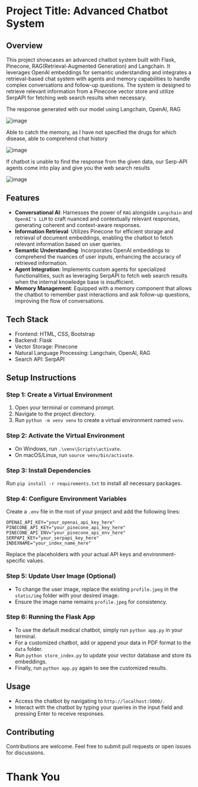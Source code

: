 # Project Title: Advanced Chatbot System

## Overview

This project showcases an advanced chatbot system built with Flask, Pinecone, RAG(Retrieval-Augmented Generation) and Langchain. It leverages OpenAI embeddings for semantic understanding and integrates a retrieval-based chat system with agents and memory capabilities to handle complex conversations and follow-up questions. The system is designed to retrieve relevant information from a Pinecone vector store and utilize SerpAPI for fetching web search results when necessary.

The response generated with our model using Langchain, OpenAI, RAG

![image](https://github.com/utkarsh-iitbhu/Medical-chatbot-RAG-Langchain-Agents/assets/84759422/c32cbcd2-74c8-4e8f-be9f-78c6fb518f69)

Able to catch the memory, as I have not specified the drugs for which disease, able to comprehend chat history

![image](https://github.com/utkarsh-iitbhu/Medical-chatbot-RAG-Langchain-Agents/assets/84759422/15465ed2-fee0-467d-bd3e-136231a3d29b)

If chatbot is unable to find the response from the given data, our Serp-API agents come into play and give you the web search results

![image](https://github.com/utkarsh-iitbhu/Medical-chatbot-RAG-Langchain-Agents/assets/84759422/553e6f54-fa2c-43b4-b519-10b6964ff33a)


## Features

- **Conversational AI**: Harnesses the power of `RAG` alongside `Langchain` and `OpenAI's LLM` to craft nuanced and contextually relevant responses, generating coherent and context-aware responses.
- **Information Retrieval**: Utilizes Pinecone for efficient storage and retrieval of document embeddings, enabling the chatbot to fetch relevant information based on user queries.
- **Semantic Understanding**: Incorporates OpenAI embeddings to comprehend the nuances of user inputs, enhancing the accuracy of retrieved information.
- **Agent Integration**: Implements custom agents for specialized functionalities, such as leveraging SerpAPI to fetch web search results when the internal knowledge base is insufficient.
- **Memory Management**: Equipped with a memory component that allows the chatbot to remember past interactions and ask follow-up questions, improving the flow of conversations.

## Tech Stack

- Frontend: HTML, CSS, Bootstrap
- Backend: Flask
- Vector Storage: Pinecone
- Natural Language Processing: Langchain, OpenAI, RAG
- Search API: SerpAPI

## Setup Instructions

### Step 1: Create a Virtual Environment

1. Open your terminal or command prompt.
2. Navigate to the project directory.
3. Run `python -m venv venv` to create a virtual environment named `venv`.

### Step 2: Activate the Virtual Environment

- On Windows, run `.\venv\Scripts\activate`.
- On macOS/Linux, run `source venv/bin/activate`.

### Step 3: Install Dependencies

Run `pip install -r requirements.txt` to install all necessary packages.

### Step 4: Configure Environment Variables

Create a `.env` file in the root of your project and add the following lines:

```plaintext
OPENAI_API_KEY="your_openai_api_key_here"
PINECONE_API_KEY="your_pinecone_api_key_here"
PINECONE_API_ENV="your_pinecone_api_env_here"
SERPAPI_KEY="your_serpapi_key_here"
INDEXNAME="your_index_name_here"
```

Replace the placeholders with your actual API keys and environment-specific values.

### Step 5: Update User Image (Optional)

- To change the user image, replace the existing `profile.jpeg` in the `static/img` folder with your desired image.
- Ensure the image name remains `profile.jpeg` for consistency.

### Step 6: Running the Flask App

- To use the default medical chatbot, simply run `python app.py` in your terminal.
- For a customized chatbot, add or append your data in PDF format to the `data` folder.
- Run `python store_index.py` to update your vector database and store its embeddings.
- Finally, run `python app.py` again to see the customized results.

## Usage

- Access the chatbot by navigating to `http://localhost:5000/`.
- Interact with the chatbot by typing your queries in the input field and pressing Enter to receive responses.

## Contributing

Contributions are welcome. Feel free to submit pull requests or open issues for discussions.

# Thank You
